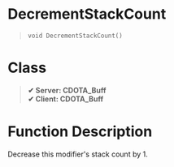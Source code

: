 # DecrementStackCount
> `void DecrementStackCount()`
# Class
> __✔ Server: CDOTA_Buff__  
> __✔ Client: CDOTA_Buff__  
# Function Description
Decrease this modifier's stack count by 1.
